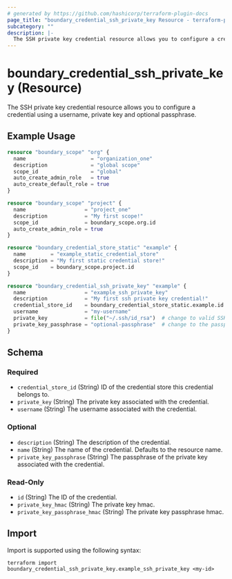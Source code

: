 ```yaml
---
# generated by https://github.com/hashicorp/terraform-plugin-docs
page_title: "boundary_credential_ssh_private_key Resource - terraform-provider-boundary"
subcategory: ""
description: |-
  The SSH private key credential resource allows you to configure a credential using a username, private key and optional passphrase.
---
```


# boundary_credential_ssh_private_key (Resource)

The SSH private key credential resource allows you to configure a credential using a username, private key and optional passphrase.

## Example Usage

```terraform
resource "boundary_scope" "org" {
  name                     = "organization_one"
  description              = "global scope"
  scope_id                 = "global"
  auto_create_admin_role   = true
  auto_create_default_role = true
}

resource "boundary_scope" "project" {
  name                   = "project_one"
  description            = "My first scope!"
  scope_id               = boundary_scope.org.id
  auto_create_admin_role = true
}

resource "boundary_credential_store_static" "example" {
  name        = "example_static_credential_store"
  description = "My first static credential store!"
  scope_id    = boundary_scope.project.id
}

resource "boundary_credential_ssh_private_key" "example" {
  name                   = "example_ssh_private_key"
  description            = "My first ssh private key credential!"
  credential_store_id    = boundary_credential_store_static.example.id
  username               = "my-username"
  private_key            = file("~/.ssh/id_rsa")  # change to valid SSH Private Key
  private_key_passphrase = "optional-passphrase"  # change to the passphrase of the Private Key if required
}
```

<!-- schema generated by tfplugindocs -->
## Schema

### Required

- `credential_store_id` (String) ID of the credential store this credential belongs to.
- `private_key` (String) The private key associated with the credential.
- `username` (String) The username associated with the credential.

### Optional

- `description` (String) The description of the credential.
- `name` (String) The name of the credential. Defaults to the resource name.
- `private_key_passphrase` (String) The passphrase of the private key associated with the credential.

### Read-Only

- `id` (String) The ID of the credential.
- `private_key_hmac` (String) The private key hmac.
- `private_key_passphrase_hmac` (String) The private key passphrase hmac.

## Import

Import is supported using the following syntax:

```shell
terraform import boundary_credential_ssh_private_key.example_ssh_private_key <my-id>
```
